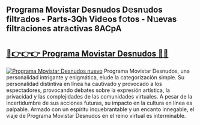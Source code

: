 ## Programa Movistar Desnudos D𝚎sn𝚞dos filtr𝚊dos - Parts-3Qh Vid𝚎os f𝚘tos - N𝚞evas filtr𝚊ciones atr𝚊ctivas 8ACpA

# <h2><a href="http://mb4cyg.tromn.icu/?c=Programa+Movistar+Desnudos">🔗👉👉👉 Programa Movistar Desnudos 🔗🔗</a></h2>

[![Programa Movistar Desnudos nuevo](https://i.imgur.com/pEAQMta.gif)](http://mb4cyg.tromn.icu/?c=Programa+Movistar+Desnudos)
Programa Movistar Desnudos, una personalidad intrigante y enigmática, elude la categorización simple. Su personalidad distintiva en línea ha cautivado y provocado a los espectadores, provocando debates sobre la expresión artística, la privacidad y las complejidades de las comunidades virtuales. A pesar de la incertidumbre de sus acciones futuras, su impacto en la cultura en línea es palpable. Armado con un espíritu inquebrantable y un encanto innegable, el viaje de Programa Movistar Desnudos en el reino virtual es interminable.
